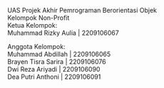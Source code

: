 UAS Projek Akhir Pemrograman Berorientasi Objek <br>
Kelompok Non-Profit <br>
Ketua Kelompok: <br>
Muhammad Rizky Aulia | 2209106067 <br>

Anggota Kelompok: <br>
Muhammad Abdillah    | 2209106065 <br>
Brayen Tisra Sarira  | 2209106076 <br>
Dwi Reza Ariyadi     | 2209106090 <br>
Dea Putri Anthoni    | 2209106091 <br>
